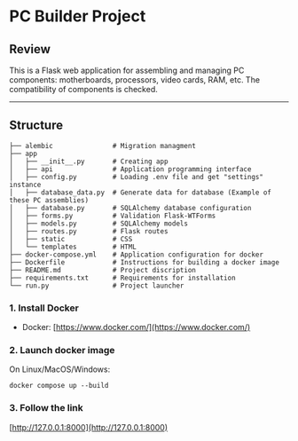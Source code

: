 # PC Builder Project

## Review

This is a Flask web application for assembling and managing PC components: motherboards, processors, video cards, RAM, etc. The compatibility of components is checked.

---

## Structure

```text
├── alembic               # Migration managment
├── app
│   ├── __init__.py       # Creating app
│   ├── api               # Application programming interface
│   ├── config.py         # Loading .env file and get "settings" instance
│   ├── database_data.py  # Generate data for database (Example of these PC assemblies)
│   ├── database.py       # SQLAlchemy database configuration
│   ├── forms.py          # Validation Flask-WTForms
│   ├── models.py         # SQLAlchemy models
│   ├── routes.py         # Flask routes
│   ├── static            # CSS
│   └── templates         # HTML
├── docker-compose.yml    # Application configuration for docker 
├── Dockerfile            # Instructions for building a docker image 
├── README.md             # Project discription
├── requirements.txt      # Requirements for installation
└── run.py                # Project launcher
```

### 1. Install Docker

* Docker: [https://www.docker.com/](https://www.docker.com/)

### 2. Launch docker image

On Linux/MacOS/Windows:
```
docker compose up --build
```

### 3. Follow the link
   [http://127.0.0.1:8000](http://127.0.0.1:8000)


